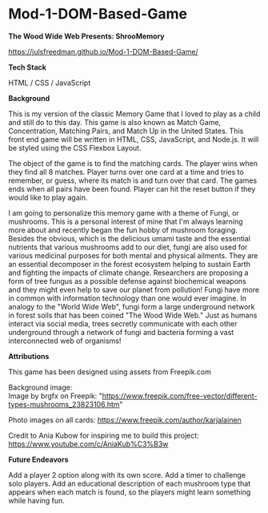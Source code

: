 # Mod-1-DOM-Based-Game

**The Wood Wide Web Presents: ShrooMemory**

https://julsfreedman.github.io/Mod-1-DOM-Based-Game/

**Tech Stack**

HTML / CSS / JavaScript

**Background**

This is my version of the classic Memory Game that I loved to play as a child and still do to this day. This game is also known as Match Game, Concentration, Matching Pairs, and Match Up in the United States. This front end game will be written in HTML, CSS, JavaScript, and Node.js. It will be styled using the CSS Flexbox Layout.

The object of the game is to find the matching cards. The player wins when they find all 8 matches. Player turns over one card at a time and tries to remember, or guess, where its match is and turn over that card. The games ends when all pairs have been found. Player can hit the reset button if they would like to play again.

I am going to personalize this memory game with a theme of Fungi, or mushrooms. This is a personal interest of mine that I'm always learning more about and recently began the fun hobby of mushroom foraging. Besides the obvious, which is the delicious umami taste and the essential nutrients that various mushrooms add to our diet, fungi are also used for various medicinal purposes for both mental and physical ailments. They are an essential decomposer in the forest ecosystem helping to sustain Earth and fighting the impacts of climate change. Researchers are proposing a form of tree fungus as a possible defense against biochemical weapons and they might even help to save our planet from pollution! Fungi have more in common with information technology than one would ever imagine. In analogy to the "World Wide Web", fungi form a large underground network in forest soils that has been coined "The Wood Wide Web." Just as humans interact via social media, trees secretly communicate with each other underground through a network of fungi and bacteria forming a vast interconnected web of organisms!

**Attributions**

This game has been designed using assets from Freepik.com

Background image:  
Image by brgfx on Freepik:
"https://www.freepik.com/free-vector/different-types-mushrooms_23823106.htm"

Photo images on all cards:
https://www.freepik.com/author/karjalainen

Credit to Ania Kubow for inspiring me to build this project:
https://www.youtube.com/c/AniaKub%C3%B3w

**Future Endeavors**

Add a player 2 option along with its own score.
Add a timer to challenge solo players.
Add an educational description of each mushroom type that appears when each match is found, so the players might learn something while having fun.

